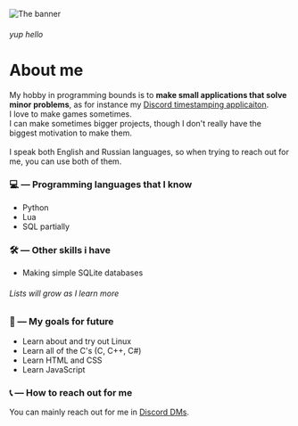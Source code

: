 ![The banner](https://github.com/Miniuss/Miniuss/assets/147941256/de77ae36-882d-4ad7-a866-ddd15ed450ff)
###### yup hello

# About me

My hobby in programming bounds is to **make small applications that solve minor problems**, as for instance my [Discord timestamping applicaiton](https://github.com/Miniuss/DiscordTimestamper).\
I love to make games sometimes.\
I can make sometimes bigger projects, though I don't really have the biggest motivation to make them.\
\
I speak both English and Russian languages, so when trying to reach out for me, you can use both of them.

### 💻 — Programming languages that I know
- Python
- Lua
- SQL partially

### 🛠️ — Other skills i have
- Making simple SQLite databases

###### Lists will grow as I learn more

### 🎯 — My goals for future
- Learn about and try out Linux
- Learn all of the C's (C, C++, C#)
- Learn HTML and CSS
- Learn JavaScript

### 📞 — How to reach out for me
You can mainly reach out for me in [Discord DMs](https://discord.com/users/1220251742630051940).
